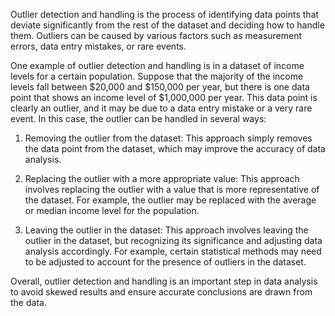 Outlier detection and handling is the process of identifying data points that deviate significantly from the rest of the dataset and deciding how to handle them. Outliers can be caused by various factors such as measurement errors, data entry mistakes, or rare events.

One example of outlier detection and handling is in a dataset of income levels for a certain population. Suppose that the majority of the income levels fall between $20,000 and $150,000 per year, but there is one data point that shows an income level of $1,000,000 per year. This data point is clearly an outlier, and it may be due to a data entry mistake or a very rare event. In this case, the outlier can be handled in several ways:

1. Removing the outlier from the dataset: This approach simply removes the data point from the dataset, which may improve the accuracy of data analysis.

2. Replacing the outlier with a more appropriate value: This approach involves replacing the outlier with a value that is more representative of the dataset. For example, the outlier may be replaced with the average or median income level for the population.

3. Leaving the outlier in the dataset: This approach involves leaving the outlier in the dataset, but recognizing its significance and adjusting data analysis accordingly. For example, certain statistical methods may need to be adjusted to account for the presence of outliers in the dataset. 

Overall, outlier detection and handling is an important step in data analysis to avoid skewed results and ensure accurate conclusions are drawn from the data.